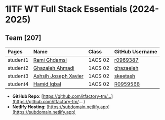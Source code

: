 # 1ITF WT Full Stack Essentials (2024-2025)

## Team [207]

| Pages    | Name                                                          | Class   | GitHub Username                           |
|:---------|:--------------------------------------------------------------|:--------|:------------------------------------------|
| student1 | [Rami Ghdamsi](mailto:r0969387@student.thomasmore.be)         | 1ACS 02 | [r0969387](https://github.com/r0969387)   |
| student2 | [Ghazaleh Ahmadi](mailto:r0928371@student.thomasmore.be)      | 1ACS 02 | [ghazaeleh](https://github.com/ghazaeleh) |
| student3 | [Ashsih Joseph Xavier](mailto:r1032460@student.thomasmore.be) | 1ACS 02 | [skeetash](https://github.com/skeetash)   |
| student4 | [Hamid Iqbal](mailto:r0959568@student.thomasmore.be)          | 1ACS 02| [R0959568](https://github.com/R0959568)   |


- **GitHub Repo**: [https://github.com/itfactory-tm/...](https://github.com/itfactory-tm/....)
- **Netlify Hosting**: [https://subdomain.netlify.app](https://subdomain.netlify.app)
